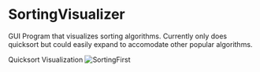 # SortingVisualizer
GUI Program that visualizes sorting algorithms. Currently only does quicksort but could easily expand to accomodate other popular algorithms.

Quicksort Visualization
![SortingFirst](https://user-images.githubusercontent.com/86609189/178058934-05e733df-d6ed-45d2-bfff-b8b505bbe6c9.gif)
